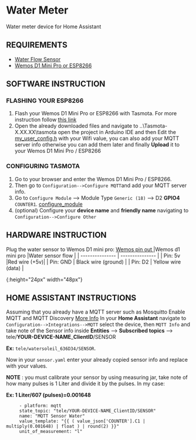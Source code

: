 # Water Meter
Water meter device for Home Assistant

## REQUIREMENTS
- [Water Flow Sensor](https://es.aliexpress.com/item/32871294401.html?spm=a2g0s.9042311.0.0.d1124c4dEI47oQ)
- [Wemos D1 Mini Pro or ESP8266](https://es.aliexpress.com/item/32803725174.html?spm=a2g0s.9042311.0.0.d1124c4dEI47oQ)

## SOFTWARE INSTRUCTION
### FLASHING YOUR ESP8266
1. Flash your Wemos D1 Mini Pro or ESP8266 with Tasmota. For more instruction follow [this link](https://github.com/arendst/Tasmota)
2. Open the already downloaded files and navigate to ..\Tasmota-X.XX.XX\tasmota open the project in Arduino IDE and then Edit the [my_user_config.h](https://github.com/rossiluis22/water_meter/blob/master/photo_reference/my_user_config.png?raw=true) with your Wifi value, you can also add your MQTT server info otherwise you can add them later and finally **Upload** it to your Wemos D1 Mini Pro / ESP8266
### CONFIGURING TASMOTA
1. Go to your browser and enter the Wemos D1 Mini Pro / ESP8266.
2. Then go to `Configuration-->Configure MQTT`and add your MQTT server info.
3. Go to `Configure Module` --> Module Type `Generic (18)` --> D2  **GPIO4** `COUNTER1`. [configure_module](https://github.com/rossiluis22/water_meter/blob/master/photo_reference/configure_module.png?raw=true)
4. (optional) Configure your **device name** and **friendly name** navigating to `Configuration-->Configure Other`

## HARDWARE INSTRUCTION
Plug the water sensor to Wemos D1 mini pro: [Wemos pin out ](https://github.com/rossiluis22/water_meter/blob/master/photo_reference/wemos_pin_connection.png?raw=true)
|Wemos d1 mini pro |Water sensor flow |
| --------------- | --------------- |
| Pin: 5v |Red wire (+5v)|
| Pin: GND | Black wire (ground) |
| Pin: D2 | Yellow wire (data) |

[](https://github.com/rossiluis22/water_meter/blob/master/photo_reference/wemos_pin_connection.png?raw=true){:height="24px" width="48px"}

## HOME ASSISTANT INSTRUCTIONS
Assuming that you already have a MQTT server such as Mosquitto
Enable MQTT and MQTT Discovery [More Info](https://www.home-assistant.io/integrations/mqtt/)
In your **Home Assistant** navigate to `Configuration-->Integrations-->MQTT` select the device, then `MQTT Info` and take note of the Sensor info inside **Entities** --> **Subscribed topics** --> tele/**YOUR-DEVICE-NAME**_**ClientID**/SENSOR  

**Ex:** `tele/watersoleil_636D34/SENSOR`.

Now in your ```sensor.yaml``` enter your already copied sensor info and replace with your values. 

**NOTE** : you must calibrate your sensor by using measuring jar, take note of how many pulses is 1 Liter and divide it by the pulses. In my case: 

**Ex: 1 Liter/607 (pulses)=0.001648** 
```  
     - platform: mqtt
     state_topic: "tele/YOUR-DEVICE-NAME_ClientID/SENSOR"
     name: "MQTT Sensor Water"
     value_template: "{{ ( value_json['COUNTER'].C1 | multiply(0.001648) | float ) | round(2) }}"
     unit_of_measurement: "l"
```
